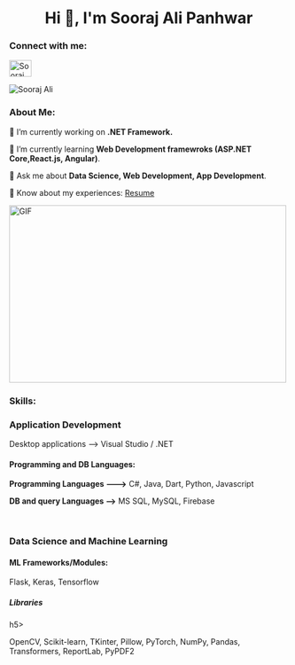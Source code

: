 <!--
**Soorajalipanhwar/Soorajalipanhwar-** is a ✨ _special_ ✨ repository because its `README.md` (this file) appears on your GitHub profile. -->

<!DOCTYPE html>
<html lang="en">
<head>
    <meta charset="UTF-8">
    <meta http-equiv="X-UA-Compatible" content="IE=edge">
    <meta name="viewport" content="width=device-width, initial-scale=1.0">
</head>
<body>
    <h1 align="center">Hi 👋, I'm Sooraj Ali Panhwar</h1>
    <h3 align="left">Connect with me:</h3>
    <p align="left">
        <a href="https://linkedin.com/in/sooraj-ali-panhwar-936150224" target="blank">
            <img align="center" src="https://raw.githubusercontent.com/rahuldkjain/github-profile-readme-generator/master/src/images/icons/Social/linked-in-alt.svg" alt="Sooraj Ali" height="30" width="40" />
        </a>
    </p>
    <p align="left">
        <img src="https://komarev.com/ghpvc/?username=sooraj-ali-panhwar-936150224&label=Profile%20views&color=0e75b6&style=flat" alt="Sooraj Ali" />
    </p>
    <h3 align="left">About Me:</h3>
    <p>🔭 I’m currently working on <Strong>.NET Framework.</Strong></p>
    <p>🌱 I’m currently learning <strong>Web Development framewroks (ASP.NET Core,React.js, Angular)</strong>.</p>
    <p>💬 Ask me about <strong>Data Science, Web Development, App Development</strong>.</p>
    <p>📄 Know about my experiences: <a href="https://soorajalipanhwar.github.io/My-Website/assets/Sooraj%20Ali's%20CV.pdf" target="_blank">Resume</a></p>
    <img class="align" align="center" alt="GIF" src="https://github.com/abhisheknaiidu/abhisheknaiidu/blob/master/code.gif?raw=true" width="500" height="320" />
    <br>
    <h3 align="left">Skills:</h3>
    <h3><p>Application Development</p></h3>
    <p>Desktop applications --> Visual Studio / .NET</p>
    <h4>Programming and DB Languages:</h4>
    <p><strong>Programming Languages ---></strong> C#, Java, Dart, Python, Javascript</p>
    <p><strong>DB and query Languages --></strong> MS SQL, MySQL, Firebase</p>
    <br>
    <h3><p>Data Science and Machine Learning</p></h3>
    <h4>ML Frameworks/Modules:</h4>
    <p>Flask, Keras, Tensorflow</p>
    <h5> Libraries </h5>h5>
    <p> OpenCV, Scikit-learn, TKinter, Pillow, PyTorch, NumPy, Pandas, Transformers, ReportLab, PyPDF2 </p>

